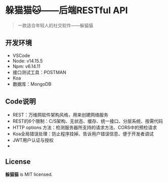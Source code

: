 # 躲猫猫:cat:——后端RESTful API

> 一款适合年轻人的社交软件——躲猫猫
>

## 开发环境

- VSCode
- Node: v14.15.5
- Npm: v6.14.11
- 接口测试工具：POSTMAN
- Koa
- 数据库：MongoDB

## Code说明

- REST：万维网软件架构风格，用来创建网络服务
- REST的6个限制：C/S架构、无状态、缓存、统一接口、分层系统、按需代码
- HTTP options 方法：检测服务器所支持的请求方法、CORS中的预检请求
- Koa全局错误处理：防止程序挂掉、告诉用户错误信息、便于开发者调试
- JWT用户认证与授权
- 

## License

**躲猫猫** is MIT licensed.
